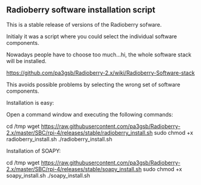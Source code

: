 ## Radioberry software installation script


This is a stable release of versions of the Radioberry sofware.

Initialy it was a script where you could select the individual software components.

Nowadays people have to choose too much...hi, the whole software stack will be installed.

https://github.com/pa3gsb/Radioberry-2.x/wiki/Radioberry-Software-stack

This avoids possible problems by selecting the wrong set of software components.
 
Installation is easy: 

Open a command window and executing the following commands:


cd /tmp
wget https://raw.githubusercontent.com/pa3gsb/Radioberry-2.x/master/SBC/rpi-4/releases/stable/radioberry_install.sh
sudo chmod +x radioberry_install.sh
./radioberry_install.sh


Installation of SOAPY:

cd /tmp
wget https://raw.githubusercontent.com/pa3gsb/Radioberry-2.x/master/SBC/rpi-4/releases/stable/soapy_install.sh
sudo chmod +x soapy_install.sh
./soapy_install.sh